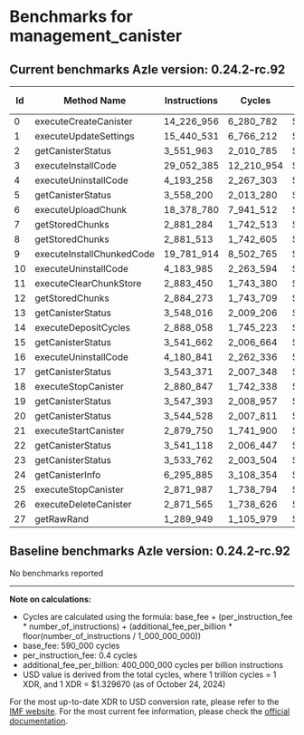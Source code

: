 # Benchmarks for management_canister

## Current benchmarks Azle version: 0.24.2-rc.92

| Id  | Method Name               | Instructions | Cycles     | USD           | USD/Million Calls |
| --- | ------------------------- | ------------ | ---------- | ------------- | ----------------- |
| 0   | executeCreateCanister     | 14_226_956   | 6_280_782  | $0.0000083514 | $8.35             |
| 1   | executeUpdateSettings     | 15_440_531   | 6_766_212  | $0.0000089968 | $8.99             |
| 2   | getCanisterStatus         | 3_551_963    | 2_010_785  | $0.0000026737 | $2.67             |
| 3   | executeInstallCode        | 29_052_385   | 12_210_954 | $0.0000162365 | $16.23            |
| 4   | executeUninstallCode      | 4_193_258    | 2_267_303  | $0.0000030148 | $3.01             |
| 5   | getCanisterStatus         | 3_558_200    | 2_013_280  | $0.0000026770 | $2.67             |
| 6   | executeUploadChunk        | 18_378_780   | 7_941_512  | $0.0000105596 | $10.55            |
| 7   | getStoredChunks           | 2_881_284    | 1_742_513  | $0.0000023170 | $2.31             |
| 8   | getStoredChunks           | 2_881_513    | 1_742_605  | $0.0000023171 | $2.31             |
| 9   | executeInstallChunkedCode | 19_781_914   | 8_502_765  | $0.0000113059 | $11.30            |
| 10  | executeUninstallCode      | 4_183_985    | 2_263_594  | $0.0000030098 | $3.00             |
| 11  | executeClearChunkStore    | 2_883_450    | 1_743_380  | $0.0000023181 | $2.31             |
| 12  | getStoredChunks           | 2_884_273    | 1_743_709  | $0.0000023186 | $2.31             |
| 13  | getCanisterStatus         | 3_548_016    | 2_009_206  | $0.0000026716 | $2.67             |
| 14  | executeDepositCycles      | 2_888_058    | 1_745_223  | $0.0000023206 | $2.32             |
| 15  | getCanisterStatus         | 3_541_662    | 2_006_664  | $0.0000026682 | $2.66             |
| 16  | executeUninstallCode      | 4_180_841    | 2_262_336  | $0.0000030082 | $3.00             |
| 17  | getCanisterStatus         | 3_543_371    | 2_007_348  | $0.0000026691 | $2.66             |
| 18  | executeStopCanister       | 2_880_847    | 1_742_338  | $0.0000023167 | $2.31             |
| 19  | getCanisterStatus         | 3_547_393    | 2_008_957  | $0.0000026712 | $2.67             |
| 20  | getCanisterStatus         | 3_544_528    | 2_007_811  | $0.0000026697 | $2.66             |
| 21  | executeStartCanister      | 2_879_750    | 1_741_900  | $0.0000023162 | $2.31             |
| 22  | getCanisterStatus         | 3_541_118    | 2_006_447  | $0.0000026679 | $2.66             |
| 23  | getCanisterStatus         | 3_533_762    | 2_003_504  | $0.0000026640 | $2.66             |
| 24  | getCanisterInfo           | 6_295_885    | 3_108_354  | $0.0000041331 | $4.13             |
| 25  | executeStopCanister       | 2_871_987    | 1_738_794  | $0.0000023120 | $2.31             |
| 26  | executeDeleteCanister     | 2_871_565    | 1_738_626  | $0.0000023118 | $2.31             |
| 27  | getRawRand                | 1_289_949    | 1_105_979  | $0.0000014706 | $1.47             |

## Baseline benchmarks Azle version: 0.24.2-rc.92

No benchmarks reported

---

**Note on calculations:**

-   Cycles are calculated using the formula: base_fee + (per_instruction_fee \* number_of_instructions) + (additional_fee_per_billion \* floor(number_of_instructions / 1_000_000_000))
-   base_fee: 590_000 cycles
-   per_instruction_fee: 0.4 cycles
-   additional_fee_per_billion: 400_000_000 cycles per billion instructions
-   USD value is derived from the total cycles, where 1 trillion cycles = 1 XDR, and 1 XDR = $1.329670 (as of October 24, 2024)

For the most up-to-date XDR to USD conversion rate, please refer to the [IMF website](https://www.imf.org/external/np/fin/data/rms_sdrv.aspx).
For the most current fee information, please check the [official documentation](https://internetcomputer.org/docs/current/developer-docs/gas-cost#execution).
